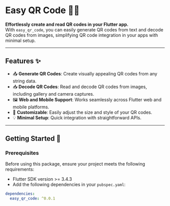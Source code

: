 # Easy QR Code 📸🎨

**Effortlessly create and read QR codes in your Flutter app.**  
With `easy_qr_code`, you can easily generate QR codes from text and decode QR codes from images, simplifying QR code integration in your apps with minimal setup.

---

## Features ✨

- 📤 **Generate QR Codes**: Create visually appealing QR codes from any string data.
- 📥 **Decode QR Codes**: Read and decode QR codes from images, including gallery and camera captures.
- 🖼️ **Web and Mobile Support**: Works seamlessly across Flutter web and mobile platforms.
- 🔧 **Customizable**: Easily adjust the size and style of your QR codes.
- 💡 **Minimal Setup**: Quick integration with straightforward APIs.

---

## Getting Started 🚀

### Prerequisites

Before using this package, ensure your project meets the following requirements:

- Flutter SDK version >= 3.4.3
- Add the following dependencies in your `pubspec.yaml`:

```yaml
dependencies:
  easy_qr_code: ^0.0.1
